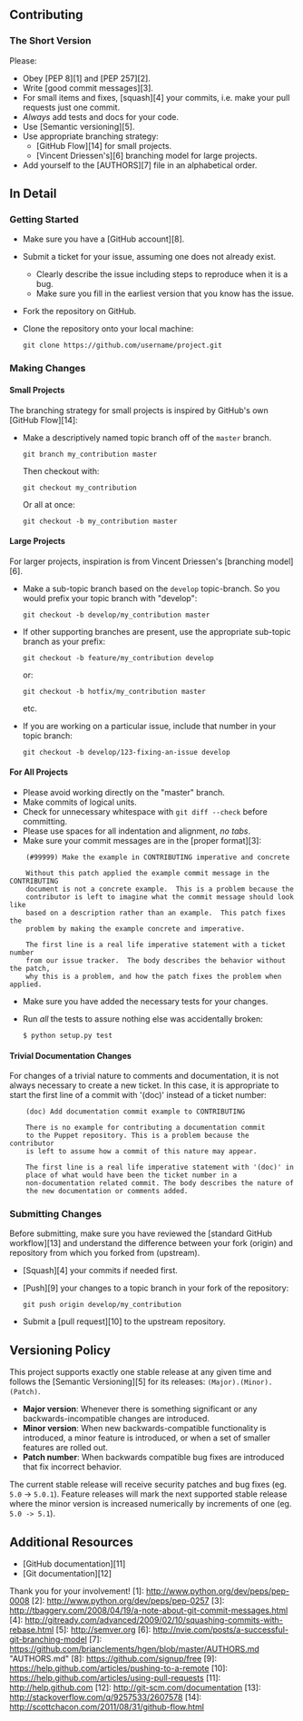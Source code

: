 ## Contributing
### The Short Version
Please:

* Obey [PEP 8][1] and [PEP 257][2].
* Write [good commit messages][3].
* For small items and fixes, [squash][4] your commits, i.e. make your pull
  requests just one commit.
* *Always* add tests and docs for your code.
* Use [Semantic versioning][5].
* Use appropriate branching strategy:
    * [GitHub Flow][14] for small projects.
    * [Vincent Driessen's][6] branching model for large projects.
* Add yourself to the [AUTHORS][7] file in an alphabetical order.

## In Detail
### Getting Started
* Make sure you have a [GitHub account][8].
* Submit a ticket for your issue, assuming one does not already exist.
    * Clearly describe the issue including steps to reproduce when it is a bug.
    * Make sure you fill in the earliest version that you know has the issue.
* Fork the repository on GitHub.
* Clone the repository onto your local machine:

    `git clone https://github.com/username/project.git`

### Making Changes
#### Small Projects
The branching strategy for small projects is inspired by GitHub's own
[GitHub Flow][14]:

* Make a descriptively named topic branch off of the `master` branch.

    `git branch my_contribution master`

    Then checkout with:

    `git checkout my_contribution`
    
    Or all at once:

    `git checkout -b my_contribution master`

#### Large Projects
For larger projects, inspiration is from Vincent Driessen's [branching
model][6].

* Make a sub-topic branch based on the `develop` topic-branch. So you would
  prefix your topic branch with "develop":

    `git checkout -b develop/my_contribution master`

* If other supporting branches are present, use the appropriate sub-topic
  branch as your prefix:

    `git checkout -b feature/my_contribution develop`

    or:

    `git checkout -b hotfix/my_contribution master`

    etc.

* If you are working on a particular issue, include that number in your topic
  branch:

    `git checkout -b develop/123-fixing-an-issue develop`

#### For All Projects
* Please avoid working directly on the "master" branch.
* Make commits of logical units.
* Check for unnecessary whitespace with `git diff --check` before committing.
* Please use spaces for all indentation and alignment, _no tabs_.
* Make sure your commit messages are in the [proper format][3]:

````
    (#99999) Make the example in CONTRIBUTING imperative and concrete

    Without this patch applied the example commit message in the CONTRIBUTING
    document is not a concrete example.  This is a problem because the
    contributor is left to imagine what the commit message should look like
    based on a description rather than an example.  This patch fixes the
    problem by making the example concrete and imperative.

    The first line is a real life imperative statement with a ticket number
    from our issue tracker.  The body describes the behavior without the patch,
    why this is a problem, and how the patch fixes the problem when applied.
````

* Make sure you have added the necessary tests for your changes.
* Run _all_ the tests to assure nothing else was accidentally broken:

    `$ python setup.py test`

#### Trivial Documentation Changes
For changes of a trivial nature to comments and documentation, it is not
always necessary to create a new ticket. In this case, it is
appropriate to start the first line of a commit with '(doc)' instead of
a ticket number:

````
    (doc) Add documentation commit example to CONTRIBUTING

    There is no example for contributing a documentation commit
    to the Puppet repository. This is a problem because the contributor
    is left to assume how a commit of this nature may appear.

    The first line is a real life imperative statement with '(doc)' in
    place of what would have been the ticket number in a 
    non-documentation related commit. The body describes the nature of
    the new documentation or comments added.
````

### Submitting Changes
Before submitting, make sure you have reviewed the [standard GitHub
workflow][13] and understand the difference between your fork (origin) and
repository from which you forked from (upstream).

* [Squash][4] your commits if needed first.

* [Push][9] your changes to a topic branch in your fork of the repository:

    `git push origin develop/my_contribution`

* Submit a [pull request][10] to the upstream repository.

## Versioning Policy
This project supports exactly one stable release at any given time and follows
the [Semantic Versioning][5] for its releases:
`(Major).(Minor).(Patch)`.

* **Major version**: Whenever there is something significant or any
    backwards-incompatible changes are introduced.
* **Minor version**: When new backwards-compatible functionality is introduced,
    a minor feature is introduced, or when a set of smaller features are
    rolled out.
* **Patch number**: When backwards compatible bug fixes are introduced that fix
    incorrect behavior.

The current stable release will receive security patches and bug fixes
(eg. `5.0` -> `5.0.1`).  Feature releases will mark the next supported stable
release where the minor version is increased numerically by increments of one
(eg. `5.0 -> 5.1`).

## Additional Resources
* [GitHub documentation][11]
* [Git documentation][12]

Thank you for your involvement!
[1]: http://www.python.org/dev/peps/pep-0008
[2]: http://www.python.org/dev/peps/pep-0257
[3]: http://tbaggery.com/2008/04/19/a-note-about-git-commit-messages.html
[4]: http://gitready.com/advanced/2009/02/10/squashing-commits-with-rebase.html 
[5]: http://semver.org
[6]: http://nvie.com/posts/a-successful-git-branching-model
[7]: https://github.com/brianclements/hgen/blob/master/AUTHORS.md "AUTHORS.md"
[8]: https://github.com/signup/free
[9]: https://help.github.com/articles/pushing-to-a-remote 
[10]: https://help.github.com/articles/using-pull-requests 
[11]: http://help.github.com
[12]: http://git-scm.com/documentation 
[13]: http://stackoverflow.com/q/9257533/2607578
[14]: http://scottchacon.com/2011/08/31/github-flow.html
